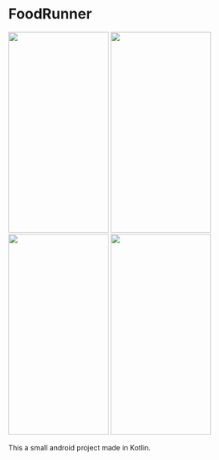 # FoodRunner

<img src="https://user-images.githubusercontent.com/62838207/114208756-781b1500-997b-11eb-955d-037a27c6494b.jpg" width="200" height="400"/>     <img src="https://user-images.githubusercontent.com/62838207/114207246-ccbd9080-9979-11eb-9f4a-c076bab8b5c2.jpg" width="200" height="400"/>    <img src="https://user-images.githubusercontent.com/62838207/114206919-751f2500-9979-11eb-943a-d272313a8dc6.jpg" width="200" height="400"/>
<img src="file:///C:/Users/pragya/Downloads/Screenshot_20210406-002207_FoodRunner%20(1).jpg" width="200" height="400"/>

This a small android project made in Kotlin.



